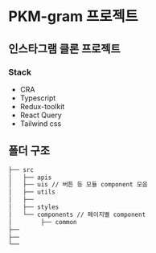 # PKM-gram 프로젝트

## 인스타그램 클론 프로젝트

### Stack

- CRA
- Typescript
- Redux-toolkit
- React Query
- Tailwind css

## 폴더 구조

```bash
├── src
│   ├── apis
│   ├── uis // 버튼 등 모듈 component 모음
│   ├── utils
│   ├──
│   ├── styles
│   └── components // 페이지별 component
│        ├── common
├──
├──
└──
```

